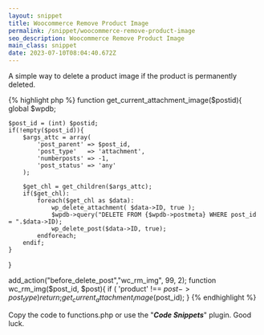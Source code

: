 ```yaml
---
layout: snippet
title: Woocommerce Remove Product Image
permalink: /snippet/woocommerce-remove-product-image
seo_description: Woocommerce Remove Product Image
main_class: snippet
date: 2023-07-10T08:04:40.672Z
---
```

A simple way to delete a product image if the product is permanently deleted.

{% highlight php %}
function get_current_attachment_image($postid){
	global $wpdb;
	
	$post_id = (int) $postid;
	if(!empty($post_id)){
		$args_attc = array(
			'post_parent' => $post_id,
			'post_type'   => 'attachment', 
			'numberposts' => -1,
			'post_status' => 'any' 
		);

		$get_chl = get_children($args_attc);
		if($get_chl):
			foreach($get_chl as $data):   
				wp_delete_attachment( $data->ID, true );
				$wpdb->query("DELETE FROM {$wpdb->postmeta} WHERE post_id = ".$data->ID);
				wp_delete_post($data->ID, true); 
			endforeach; 
		endif;
	}
	
}

add_action("before_delete_post","wc_rm_img", 99, 2);
function wc_rm_img($post_id, $post){
	if ( 'product' !== $post->post_type ) {
        return;
    }
	get_current_attachment_image($post_id);
}
{% endhighlight %}

Copy the code to functions.php or use the "***Code Snippets***" plugin. Good luck.